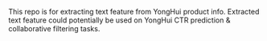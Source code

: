 This repo is for extracting text feature from YongHui product info.
Extracted text feature could potentially be used on YongHui CTR prediction & collaborative filtering tasks.
